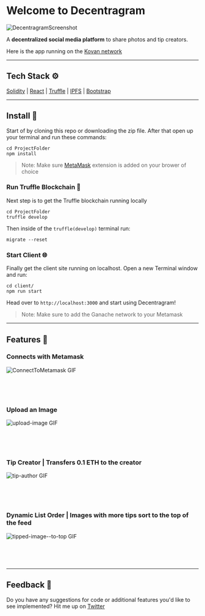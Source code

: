 # Welcome to Decentragram

![DecentragramScreenshot](https://github.com/jacobvanschenck/decentragram/blob/main/GIFs/DecentragramScreenshot.png)

A **decentralized social media platform** to share photos and tip creators.

Here is the app running on the [Kovan network](https://decentragram-vs.netlify.app/)

---

## Tech Stack ⚙️

[Solidity](https://docs.soliditylang.org/en/v0.8.12/) | [React](https://reactjs.org/) | [Truffle](https://trufflesuite.com/) | [IPFS](https://ipfs.io/) | [Bootstrap](https://getbootstrap.com/) 

---

## Install 💾

Start of by cloning this repo or downloading the zip file.
After that open up your terminal and run these commands:

```
cd ProjectFolder
npm install
```
> Note: Make sure [MetaMask](https://metamask.io/) extension is added on your brower of choice

### Run Truffle Blockchain 🔗

Next step is to get the Truffle blockchain running locally

```
cd ProjectFolder
truffle develop
```

Then inside of the `truffle(develop)` terminal run:

```
migrate --reset
```

### Start Client 🌐

Finally get the client site running on localhost.
Open a new Terminal window and run:

```
cd client/
npm run start
```

Head over to `http://localhost:3000` and start using Decentragram!

> Note: Make sure to add the Ganache network to your Metamask

---

## Features 📼

### Connects with Metamask

![ConnectToMetamask GIF](https://github.com/jacobvanschenck/decentragram/blob/main/GIFs/connectmetamask.gif)

<p>&nbsp;</p>
<p>&nbsp;</p>

### Upload an Image

![upload-image GIF](https://github.com/jacobvanschenck/decentragram/blob/main/GIFs/upload-image.gif)

<p>&nbsp;</p>
<p>&nbsp;</p>

### Tip Creator | Transfers 0.1 ETH to the creator

![tip-author GIF](https://github.com/jacobvanschenck/decentragram/blob/main/GIFs/tip-author.gif)

<p>&nbsp;</p>
<p>&nbsp;</p>

### Dynamic List Order | Images with more tips sort to the top of the feed

![tipped-image--to-top GIF](https://github.com/jacobvanschenck/decentragram/blob/main/GIFs/tipped-image-to-top.gif)

<p>&nbsp;</p>
<p>&nbsp;</p>

---

## Feedback 🤝

Do you have any suggestions for code or additional features you'd like to see implemented? Hit me up on [Twitter](https://twitter.com/JacobVanSchenck)
